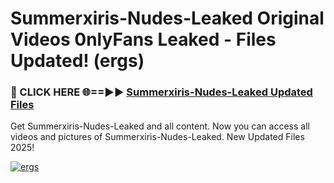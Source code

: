 # Summerxiris-Nudes-Leaked Original Videos 0nlyFans Leaked - Files Updated! (ergs)

<h3>🔴 CLICK HERE 🌐==►► <a href="https://tinyurl.com/yc6ubb5a" rel="nofollow">Summerxiris-Nudes-Leaked Updated Files</a></h3>

Get Summerxiris-Nudes-Leaked and all content. Now you can access all videos and pictures of Summerxiris-Nudes-Leaked. New Updated Files 2025!

[![ergs](https://i.imgur.com/7eu0CRL.gif)](https://tinyurl.com/yc6ubb5a)
